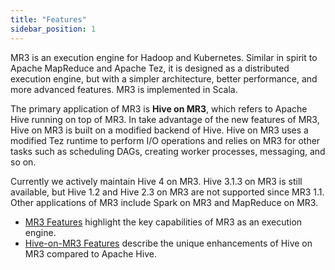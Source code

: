```yaml
---
title: "Features"
sidebar_position: 1
---
```


MR3 is an execution engine for Hadoop and Kubernetes.
Similar in spirit to Apache MapReduce and Apache Tez,
it is designed as a distributed execution engine,
but with a simpler architecture, better performance, and more advanced features. 
MR3 is implemented in Scala. 

The primary application of MR3 is **Hive on MR3**,
which refers to Apache Hive running on top of MR3.
In take advantage of the new features of MR3,
Hive on MR3 is built on a modified backend of Hive.
Hive on MR3 uses a modified Tez runtime to perform I/O operations
and 
relies on MR3 for other tasks such as scheduling DAGs, creating worker processes, messaging, and so on.

Currently we actively maintain Hive 4 on MR3.
Hive 3.1.3 on MR3 is still available,
but Hive 1.2 and Hive 2.3 on MR3 are not supported since MR3 1.1.
Other applications of MR3 include Spark on MR3 and MapReduce on MR3.

* [MR3 Features](./mr3) highlight the key capabilities of MR3 as an execution engine.
* [Hive-on-MR3 Features](./hivemr3) describe the unique enhancements of Hive on MR3
compared to Apache Hive.

